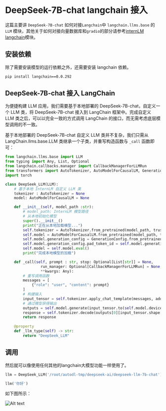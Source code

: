# DeepSeek-7B-chat langchain 接入

这篇主要讲 `DeepSeek-7B-chat` 如何对接`Langchain`中 `langchain.llms.base` 的 `LLM` 模块，其他关于如何对接向量数据库和`gradio`的部分请参考[internLM langchain](../InternLM/06-InternLM接入LangChain搭建知识库助手.md)模块。

## 安装依赖

除了需要安装模型的运行依赖之外，还需要安装 langchain 依赖。

```bash
pip install langchain==0.0.292
```

## DeepSeek-7B-chat 接入 LangChain

为便捷构建 LLM 应用，我们需要基于本地部署的 DeepSeek-7B-chat，自定义一个 LLM 类，将 DeepSeek-7B-chat 接入到 LangChain 框架中。完成自定义 LLM 类之后，可以以完全一致的方式调用 LangChain 的接口，而无需考虑底层模型调用的不一致。

基于本地部署的 DeepSeek-7B-chat 自定义 LLM 类并不复杂，我们只需从 LangChain.llms.base.LLM 类继承一个子类，并重写构造函数与 `_call` 函数即可：

```python
from langchain.llms.base import LLM
from typing import Any, List, Optional
from langchain.callbacks.manager import CallbackManagerForLLMRun
from transformers import AutoTokenizer, AutoModelForCausalLM, GenerationConfig
import torch

class DeepSeek_LLM(LLM):
    # 基于本地 InternLM 自定义 LLM 类
    tokenizer : AutoTokenizer = None
    model: AutoModelForCausalLM = None

    def __init__(self, model_path :str):
        # model_path: InternLM 模型路径
        # 从本地初始化模型
        super().__init__()
        print("正在从本地加载模型...")
        self.tokenizer = AutoTokenizer.from_pretrained(model_path, trust_remote_code=True)
        self.model = AutoModelForCausalLM.from_pretrained(model_path, trust_remote_code=True,torch_dtype=torch.bfloat16,  device_map="auto")
        self.model.generation_config = GenerationConfig.from_pretrained(model_path)
        self.model.generation_config.pad_token_id = self.model.generation_config.eos_token_id
        self.model = self.model.eval()
        print("完成本地模型的加载")

    def _call(self, prompt : str, stop: Optional[List[str]] = None,
                run_manager: Optional[CallbackManagerForLLMRun] = None,
                **kwargs: Any):
        # 重写调用函数
        messages = [
            {"role": "user", "content": prompt}
        ]
        # 构建输入     
        input_tensor = self.tokenizer.apply_chat_template(messages, add_generation_prompt=True, return_tensors="pt")
        # 通过模型获得输出
        outputs = self.model.generate(input_tensor.to(self.model.device), max_new_tokens=100)
        response = self.tokenizer.decode(outputs[0][input_tensor.shape[1]:], skip_special_tokens=True)
        return response
        
    @property
    def _llm_type(self) -> str:
        return "DeepSeek_LLM"
```

## 调用

然后就可以像使用任何其他的langchain大模型功能一样使用了。

```python
llm = DeepSeek_LLM('/root/autodl-tmp/deepseek-ai/deepseek-llm-7b-chat')

llm('你好')
```

如下图所示：

![Alt text](images/image-4.png)